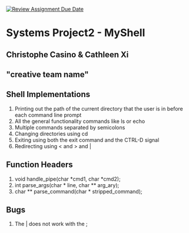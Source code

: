 [![Review Assignment Due Date](https://classroom.github.com/assets/deadline-readme-button-22041afd0340ce965d47ae6ef1cefeee28c7c493a6346c4f15d667ab976d596c.svg)](https://classroom.github.com/a/Tfg6waJb)
# Systems Project2 - MyShell

## Christophe Casino & Cathleen Xi

## "creative team name"

## Shell Implementations
1. Printing out the path of the current directory that the user is in before each command line prompt
2. All the general functionality commands like ls or echo
3. Multiple commands separated by semicolons
4. Changing directories using cd
5. Exiting using both the exit command and the CTRL-D signal
6. Redirecting using < and > and |

## Function Headers
1. void handle_pipe(char *cmd1, char *cmd2);
2. int parse_args(char * line, char ** arg_ary);
3. char ** parse_command(char * stripped_command);

## Bugs
1. The | does not work with the ;
